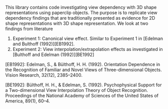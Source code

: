 This library contains code investigating view dependency with 3D shape
representations using paperclip objects. The purpose is to replicate 
view dependency findings that are traditionally presented as evidence
for 2D shape representations with 3D shape representation. We look at
two findings from literature
1. Experiment 1: Canonical view effect. Similar to Experiment 1 in 
[Edelman and Bulthoff (1992)][EB1992].
2. Experiment 2: View interpolation/extrapolation effects as investigated
in [Bulthoff and Edelman (1992)][BE1992]



[EB1992]: Edelman, S., & Bülthoff, H. H. (1992). Orientation Dependence in 
the Recognition of Familiar and Novel Views of Three-dimensional Objects. 
Vision Research, 32(12), 2385–2400.

[BE1992]: Bülthoff, H. H., & Edelman, S. (1992). Psychophysical Support for
a Two-dimensional View Interpolation Theory of Object Recognition. 
Proceedings of the National Academy of Sciences of the United States of 
America, 89(1), 60–4.

